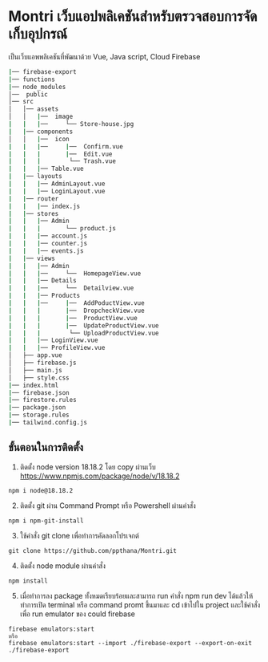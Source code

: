 # Montri เว็บแอปพลิเคชันสำหรับตรวจสอบการจัดเก็บอุปกรณ์

เป็นเว็บแอพพลิเคชันที่พัฒนาด้วย Vue, Java script, Cloud Firebase

```bash
|── firebase-export
|── functions
|── node_modules
│──  public
│── src
│   │── assets
│   │   |──  image
|   |   |──     └── Store-house.jpg
|   |── components
│   │   |──  icon
|   |   |──     |──  Confirm.vue
|   |   |       |──  Edit.vue
|   |   |        └── Trash.vue
|   |   |── Table.vue
|   |── layouts
|   |   |── AdminLayout.vue
|   |   |── LoginLayout.vue
|   |── router
|   |   |── index.js
|   |── stores
|   |   |── Admin
|   |   |       └── product.js
|   |   |── account.js
|   |   |── counter.js
|   |   |── events.js
|   |── views
|   |   |── Admin
|   |   |──     └──  HomepageView.vue
|   |   |── Details
|   |   |──     └──  Detailview.vue
|   |   |── Products
|   |   |──     |──  AddPoductView.vue
|   |   |       |──  DropcheckView.vue
|   |   |       |──  ProductView.vue
|   |   |       |──  UpdateProductView.vue
|   |   |        └── UploadProductView.vue
|   |   |── LoginView.vue
|   |   |── ProfileView.vue
│   ├── app.vue
│   ├── firebase.js
│   ├── main.js
│   ├── style.css
|── index.html
|── firebase.json
|── firestore.rules
|── package.json
|── storage.rules
|── tailwind.config.js
```
## ขั้นตอนในการติดตั้ง
1. ติดตั้ง node version 18.18.2 โดย copy ผ่านเว็บ https://www.npmjs.com/package/node/v/18.18.2
```
npm i node@18.18.2
```

2. ติดตั้ง git ผ่าน Command Prompt หรือ Powershell ผ่านคำสั่ง
```
npm i npm-git-install
```
3. ใช้คำสั่ง git clone เพื่อทำการคัดลอกโปรเจกต์
```
git clone https://github.com/ppthana/Montri.git
```
4. ติดตั้ง node module ผ่านคำสั่ง
```
npm install
```

5. เมื่อทำการลง package ทั้งหมดเรียบร้อยและสามารถ run คำสั่ง npm run dev ได้แล้วให้ ทำการเปิด terminal หรือ command promt ขึ้นมาและ cd เข้าไปใน project และใช้คำสั่งเพื่อ run emulator ของ could firebase 
```
firebase emulators:start
หรือ
firebase emulators:start --import ./firebase-export --export-on-exit ./firebase-export
```
